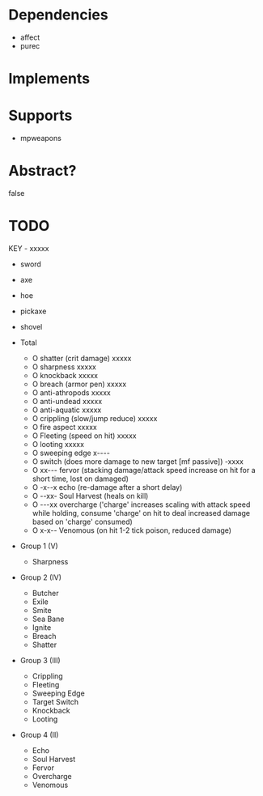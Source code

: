 # Dependencies
* affect
* purec

# Implements

# Supports
* mpweapons

# Abstract?
false

# TODO

KEY - xxxxx
- sword
- axe
- hoe
- pickaxe
- shovel

- Total
    * O shatter (crit damage) xxxxx
    * O sharpness xxxxx
    * O knockback xxxxx
    * O breach (armor pen) xxxxx
    * O anti-athropods xxxxx
    * O anti-undead xxxxx
    * O anti-aquatic xxxxx
    * O crippling (slow/jump reduce) xxxxx
    * O fire aspect xxxxx
    * O Fleeting (speed on hit) xxxxx
    * O looting xxxxx
    * O sweeping edge x----
    * O switch (does more damage to new target [mf passive]) -xxxx 
    * O xx--- fervor (stacking damage/attack speed increase on hit for a short time, lost on damaged)
    * O -x--x echo (re-damage after a short delay)
    * O --xx- Soul Harvest (heals on kill)
    * O ---xx overcharge ('charge' increases scaling with attack speed while holding, consume 'charge' on hit to deal increased damage based on 'charge' consumed)
    * O x-x-- Venomous (on hit 1-2 tick poison, reduced damage)

- Group 1 (V)
    * Sharpness

- Group 2 (IV)
    * Butcher
    * Exile
    * Smite
    * Sea Bane
    * Ignite
    * Breach
    * Shatter

- Group 3 (III)
    * Crippling
    * Fleeting
    * Sweeping Edge
    * Target Switch
    * Knockback
    * Looting

- Group 4 (II)
    * Echo
    * Soul Harvest
    * Fervor
    * Overcharge
    * Venomous
